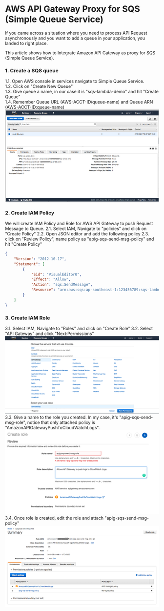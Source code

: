 # AWS API Gateway Proxy for SQS (Simple Queue Service)

If you came across a situation where you need to process API Request asynchronously and you want to add a queue in your application, you landed to right place.

This article shows how to Integrate Amazon API Gateway as proxy for SQS (Simple Queue Service).

### 1. Create a SQS queue ###

1.1. Open AWS console in services navigate to Simple Queue Service. <br />
1.2. Click on "Create New Queue" <br />
1.3. Give queue a name, in our case it is "sqs-lambda-demo" and hit "Create Queue" <br />
1.4. Remember Queue URL (AWS-ACCT-ID/queue-name) and Queue ARN (AWS-ACCT-ID:queue-name)
![alt text](images/sqs_queue.png)

### 2. Create IAM Policy ###

We will create IAM Policy and Role for AWS API Gateway to push Request Message to Queue.
2.1. Select IAM, Navigate to "policies" and click on "Create Policy"
2.2. Open JSON editor and add the following policy
2.3. click on "Review Policy", name policy as "apig-sqs-send-msg-policy" and hit "Create Policy"

```json
{
    "Version": "2012-10-17",
    "Statement": [
        {
            "Sid": "VisualEditor0",
            "Effect": "Allow",
            "Action": "sqs:SendMessage",
            "Resource": "arn:aws:sqs:ap-southeast-1:123456789:sqs-lambda-demo"
        }
    ]
} 
```

### 3. Create IAM Role ###

3.1. Select IAM, Navigate to "Roles" and click on "Create Role"
3.2. Select "API Gateway" and click "Next:Permissions"
![alt text](images/role_apig.png)
3.3. Give a name to the role you created. In my case, it's "apig-sqs-send-msg-role", notice that only attached policy is "AmazonAPIGatewayPushToCloudWatchLogs".
![alt text](images/save_role.png)
3.4. Once role is created, edit the role and attach "apig-sqs-send-msg-policy" 
![alt text](images/attach_policy_to_role.png)
